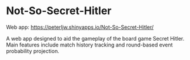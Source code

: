 # Not-So-Secret-Hitler

Web app: https://peterljw.shinyapps.io/Not-So-Secret-Hitler/

A web app designed to aid the gameplay of the board game Secret Hitler. Main features include match history tracking and round-based event probability projection.
